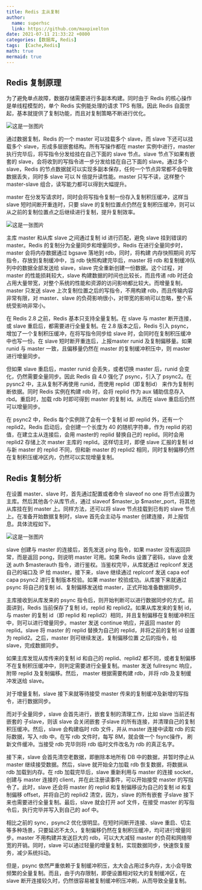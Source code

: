 ```yaml
---
title: Redis 主从复制
author:
  name: superhsc
  link: https://github.com/maxpixelton
date: 2021-07-11 21:33:22 +0800
categories: [数据库, Redis]
tags:  [Cache,Redis]
math: true
mermaid: true
---
```

## Redis 复制原理

为了避免单点故障，数据存储需要进行多副本构建。同时由于 Redis 的核心操作是单线程模型的，单个 Redis 实例能处理的请求 TPS 有限。因此 Redis 自面世起，基本就提供了复制功能，而且对复制策略不断进行优化。

![这是一张图片](https://maxpixelton.github.io/images/assert/db/cache/cache-redis-1201.png)

通过数据复制，Redis 的一个 master 可以挂载多个 slave，而 slave 下还可以挂载多个 slave，形成多层嵌套结构。所有写操作都在 master 实例中进行，master 执行完毕后，将写指令分发给挂在自己下面的 slave 节点。slave 节点下如果有嵌套的 slave，会将收到的写指令进一步分发给挂在自己下面的 slave。通过多个 slave，Redis 的节点数据就可以实现多副本保存，任何一个节点异常都不会导致数据丢失，同时多 slave 可以 N 倍提升读性能。master 只写不读，这样整个 master-slave 组合，读写能力都可以得到大幅提升。

 

master 在分发写请求时，同时会将写指令复制一份存入复制积压缓冲，这样当 slave 短时间断开重连时，只要 slave 的复制位置点仍然在复制积压缓冲，则可以从之前的复制位置点之后继续进行复制，提升复制效率。

![这是一张图片](https://maxpixelton.github.io/images/assert/db/cache/cache-redis-1202.png)

主库 master 和从库 slave 之间通过复制 id 进行匹配，避免 slave 挂到错误的 master。Redis 的复制分为全量同步和增量同步。Redis 在进行全量同步时，master 会将内存数据通过 bgsave 落地到 rdb，同时，将构建 内存快照期间 的写指令，存放到复制缓冲中，当 rdb 快照构建完毕后，master 将 rdb 和复制缓冲队列中的数据全部发送给 slave，slave 完全重新创建一份数据。这个过程，对 master 的性能损耗较大，slave 构建数据的时间也比较长，而且传递 rdb 时还会占用大量带宽，对整个系统的性能和资源的访问影响都比较大。而增量复制，master 只发送 slave 上次复制位置之后的写指令，不用构建 rdb，而且传输内容非常有限，对 master、slave 的负荷影响很小，对带宽的影响可以忽略，整个系统受影响非常小。

 

在 Redis 2.8 之前，Redis 基本只支持全量复制。在 slave 与 master 断开连接，或 slave 重启后，都需要进行全量复制。在 2.8 版本之后，Redis 引入 psync，增加了一个复制积压缓冲，在将写指令同步给 slave 时，会同时在复制积压缓冲中也写一份。在 slave 短时断开重连后，上报master runid 及复制偏移量。如果 runid 与 master 一致，且偏移量仍然在 master 的复制缓冲积压中，则 master 进行增量同步。



但如果 slave 重启后，master runid 会丢失，或者切换 master 后，runid 会变化，仍然需要全量同步。因此 Redis 自 4.0 强化了 psync，引入了 psync2。在 pysnc2 中，主从复制不再使用 runid，而使用 replid（即复制id） 来作为复制判断依据。同时 Redis 实例在构建 rdb 时，会将 replid 作为 aux 辅助信息存入 rbd。重启时，加载 rdb 时即可得到 master 的复制 id。从而在 slave 重启后仍然可以增量同步。



在 psync2 中，Redis 每个实例除了会有一个复制 id 即 replid 外，还有一个 replid2。Redis 启动后，会创建一个长度为 40 的随机字符串，作为 replid 的初值，在建立主从连接后，会用 master的 replid 替换自己的 replid。同时会用 replid2 存储上次 master 主库的 replid。这样切主时，即便 slave 汇报的复制 id 与新 master 的 replid 不同，但和新 master 的 replid2 相同，同时复制偏移仍然在复制积压缓冲区内，仍然可以实现增量复制。

## Redis 复制分析

在设置 master、slave 时，首先通过配置或者命令 slaveof no one 将节点设置为主库。然后其他各个从库节点，通过 slaveof $master_ip $master_port，将其他从库挂在到 master 上。同样方法，还可以将 slave 节点挂载到已有的 slave 节点上。在准备开始数据复制时，slave 首先会主动与 master 创建连接，并上报信息。具体流程如下。

![这是一张图片](https://maxpixelton.github.io/images/assert/db/cache/cache-redis-1203.png)

slave 创建与 master 的连接后，首先发送 ping 指令，如果 master 没有返回异常，而是返回 pong，则说明 master 可用。如果 Redis 设置了密码，slave 会发送 auth $masterauth 指令，进行鉴权。当鉴权完毕，从库就通过 replconf 发送自己的端口及 IP 给 master。接下来，slave 继续通过 replconf 发送 capa eof capa psync2 进行复制版本校验。如果 master 校验成功。从库接下来就通过 psync 将自己的复制 id、复制偏移发送给 master，正式开始准备数据同步。

  

主库接收到从库发来的 psync 指令后，则开始判断可以进行数据同步的方式。前面讲到，Redis 当前保存了复制 id，replid 和 replid2。如果从库发来的复制 id，与 master 的复制 id（即 replid 和 replid2）相同，并且复制偏移在复制缓冲积压中，则可以进行增量同步。master 发送 continue 响应，并返回 master 的 replid。slave 将 master 的 replid 替换为自己的 replid，并将之前的复制 id 设置为 replid2。之后，master 则可继续发送，复制偏移位置 之后的指令，给 slave，完成数据同步。

 

如果主库发现从库传来的复制 id 和自己的 replid、replid2 都不同，或者复制偏移不在复制积压缓冲中，则判定需要进行全量复制。master 发送 fullresync 响应，附带 replid 及复制偏移。然后， master 根据需要构建 rdb，并将 rdb 及复制缓冲发送给 slave。

 

对于增量复制，slave 接下来就等待接受 master 传来的复制缓冲及新增的写指令，进行数据同步。

 

而对于全量同步，slave 会首先进行，嵌套复制的清理工作，比如 slave 当前还有嵌套的 子slave，则该 slave 会关闭嵌套 子slave 的所有连接，并清理自己的复制积压缓冲。然后，slave 会构建临时 rdb 文件，并从 master 连接中读取 rdb 的实际数据，写入 rdb 中。在写 rdb 文件时，每写 8M，就会做一个 fsync操作， 刷新文件缓冲。当接受 rdb 完毕则将 rdb 临时文件改名为 rdb 的真正名字。

  

接下来，slave 会首先清空老数据，即删除本地所有 DB 中的数据，并暂时停止从 master 继续接受数据。然后，slave 就开始全力加载 rdb 恢复数据，将数据从 rdb 加载到内存。在 rdb 加载完毕后，slave 重新利用与 master 的连接 socket，创建与 master 连接的 client，并在此注册读事件，可以开始接受 master 的写指令了。此时，slave 还会将 master 的 replid 和复制偏移设为自己的复制 id 和复制偏移 offset，并将自己的 replid2 清空，因为，slave 的所有嵌套 子slave 接下来也需要进行全量复制。最后，slave 就会打开 aof 文件，在接受 master 的写指令后，执行完毕并写入到自己的 aof 中。     

 

相比之前的 sync，psync2 优化很明显。在短时间断开连接、slave 重启、切主等多种场景，只要延迟不太久，复制偏移仍然在复制积压缓冲，均可进行增量同步。master 不用构建并发送巨大的 rdb，可以大大减轻 master 的负荷和网络带宽的开销。同时，slave 可以通过轻量的增量复制，实现数据同步，快速恢复服务，减少系统抖动。

 

但是，psync 依然严重依赖于复制缓冲积压，太大会占用过多内存，太小会导致频繁的全量复制。而且，由于内存限制，即便设置相对较大的复制缓冲区，在 slave 断开连接较久时，仍然很容易被复制缓冲积压冲刷，从而导致全量复制。